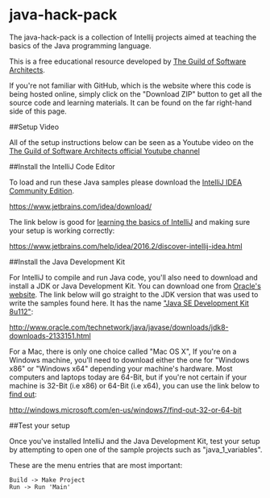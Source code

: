 # java-hack-pack
The java-hack-pack is a collection of Intellij projects aimed at teaching the basics of the Java programming language.

This is a free educational resource developed by [The Guild of Software Architects](https://guildsa.org/).

If you're not familiar with GitHub, which is the website where this code is being hosted online, simply click on the "Download ZIP" button to get all the source code and learning materials. It can be found on the far right-hand side of this page.

##Setup Video

All of the setup instructions below can be seen as a Youtube video on the [The Guild of Software Architects official Youtube channel](https://youtu.be/zJVrfMQwfRs)

##Install the IntelliJ Code Editor

To load and run these Java samples please download the [IntelliJ IDEA Community Edition](https://www.jetbrains.com/idea/download/).

https://www.jetbrains.com/idea/download/

The link below is good for [learning the basics of IntelliJ](https://www.jetbrains.com/help/idea/2016.2/discover-intellij-idea.html) and making sure your setup is working correctly:

https://www.jetbrains.com/help/idea/2016.2/discover-intellij-idea.html


##Install the Java Development Kit

For IntelliJ to compile and run Java code, you'll also need to download and install a JDK or Java Development Kit. You can download one from [Oracle's website](http://www.oracle.com/technetwork/java/javase/downloads/index.html). The link below will go straight to the JDK version that was used to write the samples found here. It has the name ["Java SE Development Kit 8u112"](http://www.oracle.com/technetwork/java/javase/downloads/jdk8-downloads-2133151.html):

http://www.oracle.com/technetwork/java/javase/downloads/jdk8-downloads-2133151.html

For a Mac, there is only one choice called "Mac OS X", If you're on a Windows machine, you'll need to download either the one for "Windows x86" or "Windows x64" depending your machine's hardware. Most computers and laptops today are 64-Bit, but if you're not certain if your machine is 32-Bit (i.e x86) or 64-Bit (i.e x64), you can use the link below to [find out](http://windows.microsoft.com/en-us/windows7/find-out-32-or-64-bit):

http://windows.microsoft.com/en-us/windows7/find-out-32-or-64-bit

##Test your setup

Once you've installed IntelliJ and the Java Development Kit, test your setup by attempting to open one of the sample projects such as "java_1_variables".

These are the menu entries that are most important:

```
Build -> Make Project
Run -> Run 'Main'
```
